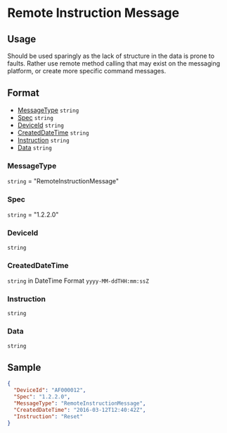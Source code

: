 # Remote Instruction Message

## Usage
Should be used sparingly as the lack of structure in the data is prone to faults. Rather use remote method calling that may exist on the messaging platform, or create more specific command messages.

## Format

* [MessageType](#messagetype) ```string```
* [Spec](#spec) ```string```
* [DeviceId](#deviceid) ```string```
* [CreatedDateTime](#createddatetime) ```string```
* [Instruction](#instruction) ```string```
* [Data](#data) ```string```


### MessageType
```string``` = "RemoteInstructionMessage"

### Spec
```string``` = "1.2.2.0"

### DeviceId
```string``` 

### CreatedDateTime
```string``` in DateTime Format ```yyyy-MM-ddTHH:mm:ssZ```

### Instruction
```string```

### Data
```string```

## Sample
```JSON
{
  "DeviceId": "AF000012",
  "Spec": "1.2.2.0",
  "MessageType": "RemoteInstructionMessage",
  "CreatedDateTime": "2016-03-12T12:40:42Z",
  "Instruction": "Reset"
}

```